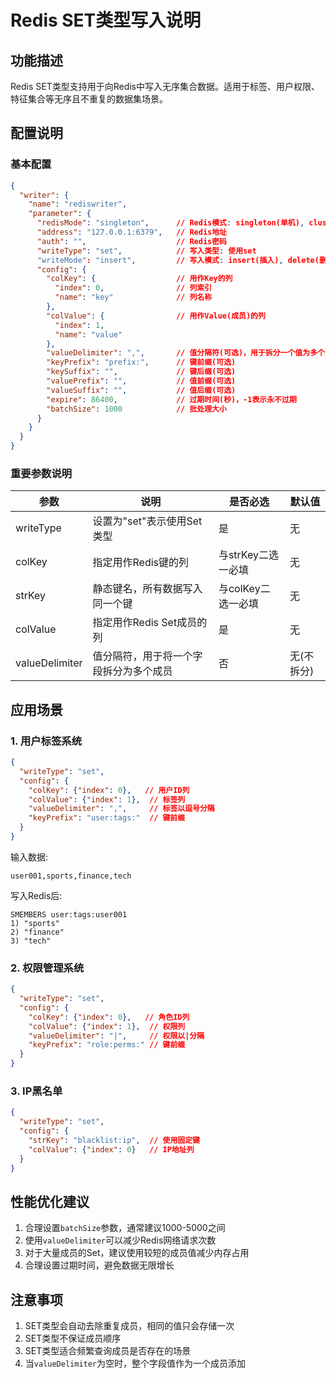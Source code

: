 # Redis SET类型写入说明

## 功能描述

Redis SET类型支持用于向Redis中写入无序集合数据。适用于标签、用户权限、特征集合等无序且不重复的数据集场景。

## 配置说明

### 基本配置

```json
{
  "writer": {
    "name": "rediswriter",
    "parameter": {
      "redisMode": "singleton",      // Redis模式: singleton(单机), cluster(集群)
      "address": "127.0.0.1:6379",   // Redis地址
      "auth": "",                    // Redis密码
      "writeType": "set",            // 写入类型: 使用set
      "writeMode": "insert",         // 写入模式: insert(插入), delete(删除)
      "config": {
        "colKey": {                  // 用作Key的列
          "index": 0,                // 列索引
          "name": "key"              // 列名称
        },
        "colValue": {                // 用作Value(成员)的列
          "index": 1,
          "name": "value"
        },
        "valueDelimiter": ",",       // 值分隔符(可选)，用于拆分一个值为多个成员
        "keyPrefix": "prefix:",      // 键前缀(可选)
        "keySuffix": "",             // 键后缀(可选)
        "valuePrefix": "",           // 值前缀(可选)
        "valueSuffix": "",           // 值后缀(可选)
        "expire": 86400,             // 过期时间(秒)，-1表示永不过期
        "batchSize": 1000            // 批处理大小
      }
    }
  }
}
```

### 重要参数说明

| 参数 | 说明 | 是否必选 | 默认值 |
| ---- | ---- | -------- | ------ |
| writeType | 设置为"set"表示使用Set类型 | 是 | 无 |
| colKey | 指定用作Redis键的列 | 与strKey二选一必填 | 无 |
| strKey | 静态键名，所有数据写入同一个键 | 与colKey二选一必填 | 无 |
| colValue | 指定用作Redis Set成员的列 | 是 | 无 |
| valueDelimiter | 值分隔符，用于将一个字段拆分为多个成员 | 否 | 无(不拆分) |

## 应用场景

### 1. 用户标签系统
```json
{
  "writeType": "set",
  "config": {
    "colKey": {"index": 0},   // 用户ID列
    "colValue": {"index": 1},  // 标签列
    "valueDelimiter": ",",     // 标签以逗号分隔
    "keyPrefix": "user:tags:"  // 键前缀
  }
}
```

输入数据:
```
user001,sports,finance,tech
```

写入Redis后:
```
SMEMBERS user:tags:user001
1) "sports"
2) "finance"
3) "tech"
```

### 2. 权限管理系统
```json
{
  "writeType": "set",
  "config": {
    "colKey": {"index": 0},   // 角色ID列
    "colValue": {"index": 1},  // 权限列
    "valueDelimiter": "|",     // 权限以|分隔
    "keyPrefix": "role:perms:" // 键前缀
  }
}
```

### 3. IP黑名单
```json
{
  "writeType": "set",
  "config": {
    "strKey": "blacklist:ip",  // 使用固定键
    "colValue": {"index": 0}   // IP地址列
  }
}
```

## 性能优化建议

1. 合理设置`batchSize`参数，通常建议1000-5000之间
2. 使用`valueDelimiter`可以减少Redis网络请求次数
3. 对于大量成员的Set，建议使用较短的成员值减少内存占用
4. 合理设置过期时间，避免数据无限增长

## 注意事项

1. SET类型会自动去除重复成员，相同的值只会存储一次
2. SET类型不保证成员顺序
3. SET类型适合频繁查询成员是否存在的场景
4. 当`valueDelimiter`为空时，整个字段值作为一个成员添加
